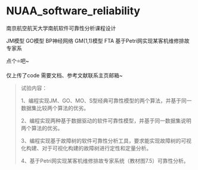 # NUAA_software_reliability
南京航空航天大学南航软件可靠性分析课程设计 

JM模型 GO模型 BP神经网络 GM(1,1)模型 FTA 基于Petri网实现某客机维修排故专家系


点个⭐吧~


仅上传了code 需要文档、参考文献联系主页邮箱~


>试验内容：
>
>1、编程实现JM、GO、MO、S型经典可靠性模型的两个算法，并基于同一数据集比较两个算法的优劣。
>
>2、编程实现两种基于数据驱动的软件可靠性模型，并基于同一数据集说明两个算法的优劣。
>
>3、编程实现基于故障树的软件可靠性分析工具，要求能实现故障树的可视化构建、对于可视化构建的故障树进行定性和定量分析。
>
>4、基于Petri网实现某客机维修排故专家系统（教材图7.5）可靠性分析。
